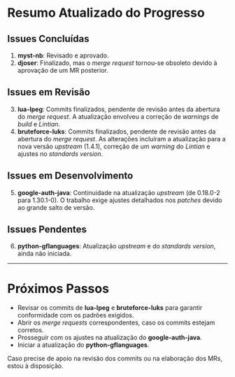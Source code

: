 # **Resumo Atualizado do Progresso**  

## **Issues Concluídas**  
1. **myst-nb**: Revisado e aprovado.  
2. **djoser**: Finalizado, mas o *merge request* tornou-se obsoleto devido à aprovação de um MR posterior.  

## **Issues em Revisão**  
3. **lua-lpeg**: Commits finalizados, pendente de revisão antes da abertura do *merge request*. A atualização envolveu a correção de *warnings* de *build* e *Lintian*.  
4. **bruteforce-luks**: Commits finalizados, pendente de revisão antes da abertura do *merge request*. As alterações incluíram a atualização para a nova versão *upstream* (1.4.1), correção de um *warning* do *Lintian* e ajustes no *standards version*.  

## **Issues em Desenvolvimento**  
5. **google-auth-java**: Continuidade na atualização *upstream* (de 0.18.0-2 para 1.30.1-0). O trabalho exige ajustes detalhados nos *patches* devido ao grande salto de versão.  

## **Issues Pendentes**  
6. **python-gflanguages**: Atualização *upstream* e do *standards version*, ainda não iniciada.  

---

# **Próximos Passos**  
- Revisar os commits de **lua-lpeg** e **bruteforce-luks** para garantir conformidade com os padrões exigidos.  
- Abrir os *merge requests* correspondentes, caso os commits estejam corretos.  
- Prosseguir com os ajustes na atualização do **google-auth-java**.  
- Iniciar a atualização do **python-gflanguages**.  

Caso precise de apoio na revisão dos commits ou na elaboração dos MRs, estou à disposição.